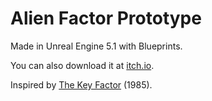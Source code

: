 # Alien Factor Prototype

Made in Unreal Engine 5.1 with Blueprints.

You can also download it at [itch.io](https://tonyjdev.itch.io/the-alien-factor).

Inspired by [The Key Factor](https://archive.org/details/Key_Factor_The_1985_Amsoft?target=_blank) (1985).
